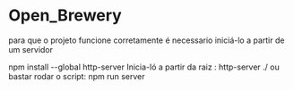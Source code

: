 # Open_Brewery

para que o projeto funcione corretamente é necessario iniciá-lo a partir de um servidor

npm install --global http-server
Inicia-ló a partir da raiz : http-server ./
ou bastar rodar o script: npm run server
